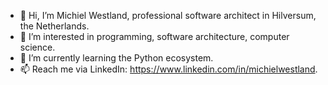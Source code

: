 - 👋 Hi, I’m Michiel Westland, professional software architect in Hilversum, the Netherlands. 
- 👀 I’m interested in programming, software architecture, computer science. 
- 🌱 I’m currently learning the Python ecosystem. 
- 📫 Reach me via LinkedIn: https://www.linkedin.com/in/michielwestland. 

<!---
michielwestland/michielwestland is a ✨ special ✨ repository because its `README.md` (this file) appears on your GitHub profile.
You can click the Preview link to take a look at your changes.
--->
